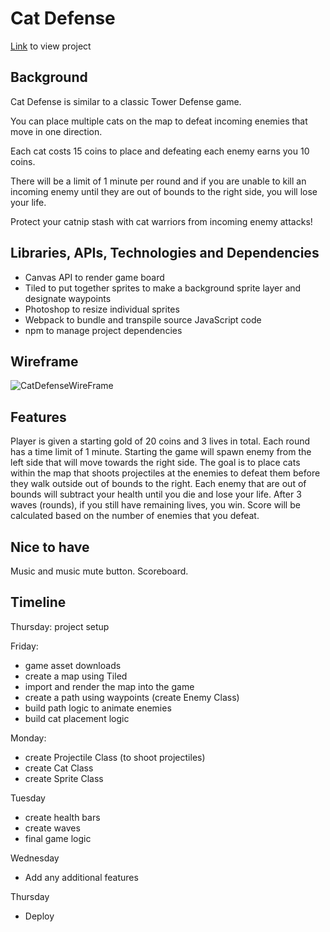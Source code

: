# Cat Defense
[Link](https://michellechung099.github.io/CatDefense/) to view project 

## Background
Cat Defense is similar to a classic Tower Defense game.

You can place multiple cats on the map to defeat incoming enemies that move in one direction.

Each cat costs 15 coins to place and defeating each enemy earns you 10 coins.

There will be a limit of 1 minute per round and if you are unable to kill an incoming enemy until they are out of bounds to the right side, you will lose your life.

Protect your catnip stash with cat warriors from incoming enemy attacks!

## Libraries, APIs, Technologies and Dependencies
* Canvas API to render game board
* Tiled to put together sprites to make a background sprite layer and designate waypoints
* Photoshop to resize individual sprites
* Webpack to bundle and transpile source JavaScript code
* npm to manage project dependencies

## Wireframe

![CatDefenseWireFrame](https://user-images.githubusercontent.com/98190992/229188975-bb404cee-6663-42c3-876d-a5f4c0f8f183.png)

## Features
Player is given a starting gold of 20 coins and 3 lives in total.
Each round has a time limit of 1 minute.
Starting the game will spawn enemy from the left side that will move towards the right side.
The goal is to place cats within the map that shoots projectiles at the enemies to defeat them before they walk outside out of bounds to the right.
Each enemy that are out of bounds will subtract your health until you die and lose your life.
After 3 waves (rounds), if you still have remaining lives, you win.
Score will be calculated based on the number of enemies that you defeat.

## Nice to have
Music and music mute button.
Scoreboard.

## Timeline
Thursday: project setup

Friday:
* game asset downloads
* create a map using Tiled
* import and render the map into the game
* create a path using waypoints (create Enemy Class)
* build path logic to animate enemies
* build cat placement logic

Monday:
* create Projectile Class (to shoot projectiles)
* create Cat Class
* create Sprite Class

Tuesday
* create health bars
* create waves
* final game logic

Wednesday
* Add any additional features

Thursday
* Deploy
